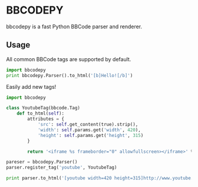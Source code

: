 BBCODEPY
========

bbcodepy is a fast Python BBCode parser and renderer.


Usage
-----

All common BBCode tags are supported by default.

``` python
import bbcodepy
print bbcodepy.Parser().to_html('[b]Hello![/b]')
```

Easily add new tags!

``` python
import bbcodepy

class YoutubeTag(bbcode.Tag)
    def to_html(self):
        attributes = {
            'src': self.get_content(true).strip(),
            'width': self.params.get('width', 420),
            'height': self.params.get('height', 315)
        }

        return '<iframe %s frameborder="0" allowfullscreen></iframe>' % self.renderer.html_attributes(attributes)

pareser = bbcodepy.Parser()
parser.register_tag('youtube', YoutubeTag)

print parser.to_html('[youtube width=420 height=315]http://www.youtube.com/embed/rWTa6OKgWlM[/youtube]')
```
